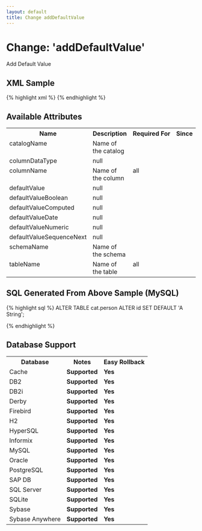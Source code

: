 ```yaml
---
layout: default
title: Change addDefaultValue
---
```


<!-- ====================================================== -->
<!-- GENERATED BY ChangeDocGenerator DO NOT MODIFY MANUALLY -->
<!-- ====================================================== -->

# Change: 'addDefaultValue'

Add Default Value

## XML Sample ##

{% highlight xml %}
<addDefaultValue catalogName="cat"
        columnDataType="A String"
        columnName="id"
        defaultValue="A String"
        defaultValueBoolean="true"
        defaultValueComputed="now"
        defaultValueDate="A String"
        defaultValueNumeric="A String"
        defaultValueSequenceNext="seq_name"
        schemaName="public"
        tableName="person"/>
{% endhighlight %}

## Available Attributes ##

<table>
<tr><th>Name</th><th>Description</th><th>Required&nbsp;For</th><th>Since</th></tr>
<tr><td style='vertical-align: top'>catalogName</td><td>Name of the catalog</td><td style='vertical-align: top'></td><td style='vertical-align: top'></td></tr>
<tr><td style='vertical-align: top'>columnDataType</td><td>null</td><td style='vertical-align: top'></td><td style='vertical-align: top'></td></tr>
<tr><td style='vertical-align: top'>columnName</td><td>Name of the column</td><td style='vertical-align: top'>all</td><td style='vertical-align: top'></td></tr>
<tr><td style='vertical-align: top'>defaultValue</td><td>null</td><td style='vertical-align: top'></td><td style='vertical-align: top'></td></tr>
<tr><td style='vertical-align: top'>defaultValueBoolean</td><td>null</td><td style='vertical-align: top'></td><td style='vertical-align: top'></td></tr>
<tr><td style='vertical-align: top'>defaultValueComputed</td><td>null</td><td style='vertical-align: top'></td><td style='vertical-align: top'></td></tr>
<tr><td style='vertical-align: top'>defaultValueDate</td><td>null</td><td style='vertical-align: top'></td><td style='vertical-align: top'></td></tr>
<tr><td style='vertical-align: top'>defaultValueNumeric</td><td>null</td><td style='vertical-align: top'></td><td style='vertical-align: top'></td></tr>
<tr><td style='vertical-align: top'>defaultValueSequenceNext</td><td>null</td><td style='vertical-align: top'></td><td style='vertical-align: top'></td></tr>
<tr><td style='vertical-align: top'>schemaName</td><td>Name of the schema</td><td style='vertical-align: top'></td><td style='vertical-align: top'></td></tr>
<tr><td style='vertical-align: top'>tableName</td><td>Name of the table</td><td style='vertical-align: top'>all</td><td style='vertical-align: top'></td></tr>
</table>

## SQL Generated From Above Sample (MySQL)

{% highlight sql %}
ALTER TABLE cat.person ALTER id SET DEFAULT 'A String';


{% endhighlight %}

## Database Support

<table style='border:1;'>
<tr><th>Database</th><th>Notes</th><th>Easy Rollback</th></tr>
<tr><td>Cache</td><td><b>Supported</b></td><td><b>Yes</b></td></tr>
<tr><td>DB2</td><td><b>Supported</b></td><td><b>Yes</b></td></tr>
<tr><td>DB2i</td><td><b>Supported</b></td><td><b>Yes</b></td></tr>
<tr><td>Derby</td><td><b>Supported</b></td><td><b>Yes</b></td></tr>
<tr><td>Firebird</td><td><b>Supported</b></td><td><b>Yes</b></td></tr>
<tr><td>H2</td><td><b>Supported</b></td><td><b>Yes</b></td></tr>
<tr><td>HyperSQL</td><td><b>Supported</b></td><td><b>Yes</b></td></tr>
<tr><td>Informix</td><td><b>Supported</b></td><td><b>Yes</b></td></tr>
<tr><td>MySQL</td><td><b>Supported</b></td><td><b>Yes</b></td></tr>
<tr><td>Oracle</td><td><b>Supported</b></td><td><b>Yes</b></td></tr>
<tr><td>PostgreSQL</td><td><b>Supported</b></td><td><b>Yes</b></td></tr>
<tr><td>SAP DB</td><td><b>Supported</b></td><td><b>Yes</b></td></tr>
<tr><td>SQL Server</td><td><b>Supported</b></td><td><b>Yes</b></td></tr>
<tr><td>SQLite</td><td><b>Supported</b></td><td><b>Yes</b></td></tr>
<tr><td>Sybase</td><td><b>Supported</b></td><td><b>Yes</b></td></tr>
<tr><td>Sybase Anywhere</td><td><b>Supported</b></td><td><b>Yes</b></td></tr>
</table>
